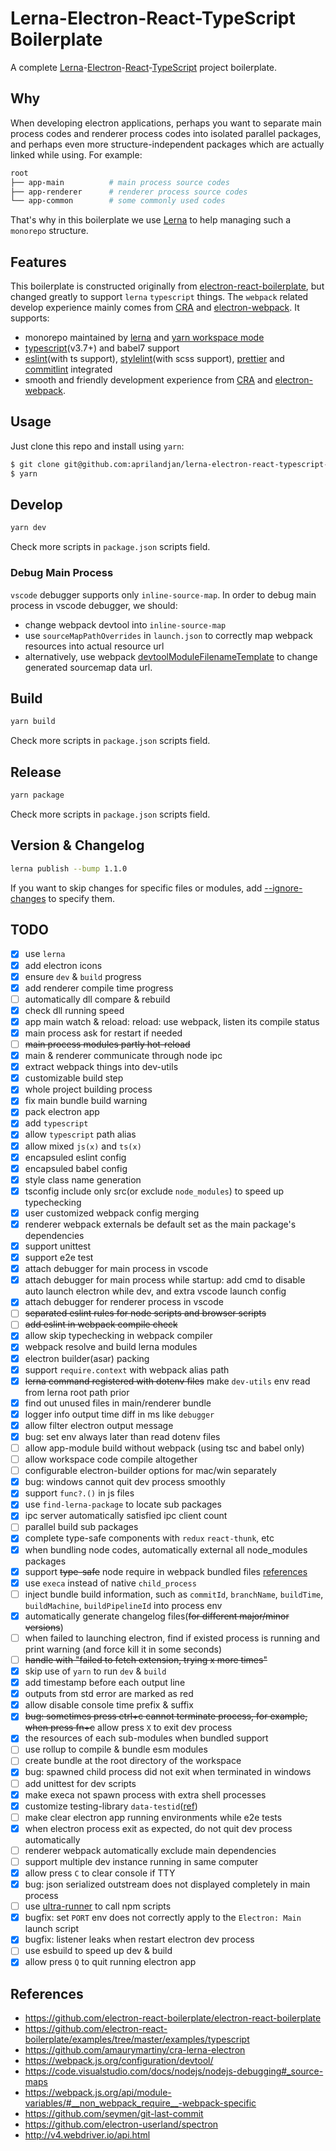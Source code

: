 # Lerna-Electron-React-TypeScript Boilerplate

A complete [Lerna](https://github.com/lerna/lerna)-[Electron](https://github.com/electron/electron)-[React](https://github.com/facebook/react)-[TypeScript](https://github.com/microsoft/TypeScript) project boilerplate.

## Why

When developing electron applications, perhaps you want to separate main process codes and renderer process codes into isolated parallel packages, and perhaps even more structure-independent packages which are actually linked while using. For example:

```bash
root
├── app-main          # main process source codes
├── app-renderer      # renderer process source codes
└── app-common        # some commonly used codes
```

That's why in this boilerplate we use [Lerna](https://github.com/lerna/lerna) to help managing such a `monorepo` structure.

## Features

This boilerplate is constructed originally from [electron-react-boilerplate](https://github.com/electron-react-boilerplate/electron-react-boilerplate), but changed greatly to support `lerna` `typescript` things. The `webpack` related develop experience mainly comes from [CRA](https://github.com/facebook/create-react-app) and [electron-webpack](https://github.com/electron-userland/electron-webpack). It supports:

- monorepo maintained by [lerna](https://github.com/lerna/lerna) and [yarn workspace mode](https://yarnpkg.com/lang/en/docs/workspaces/)
- [typescript](https://github.com/microsoft/TypeScript)(v3.7+) and babel7 support
- [eslint](https://github.com/eslint/eslint)(with ts support), [stylelint](https://github.com/stylelint/stylelint)(with scss support), [prettier](https://github.com/prettier/prettier) and [commitlint](https://github.com/conventional-changelog/commitlint) integrated
- smooth and friendly development experience from [CRA](https://github.com/facebook/create-react-app) and [electron-webpack](https://github.com/electron-userland/electron-webpack).

## Usage

Just clone this repo and install using `yarn`:

```bash
$ git clone git@github.com:aprilandjan/lerna-electron-react-typescript-boilerplate.git
$ yarn
```

## Develop

```bash
yarn dev
```

Check more scripts in `package.json` scripts field.

### Debug Main Process

`vscode` debugger supports only `inline-source-map`. In order to debug main process in vscode debugger, we should:

- change webpack devtool into `inline-source-map`
- use `sourceMapPathOverrides` in `launch.json` to correctly map webpack resources into actual resource url
- alternatively, use webpack [devtoolModuleFilenameTemplate](https://webpack.js.org/configuration/output/#outputdevtoolmodulefilenametemplate) to change generated sourcemap data url.

## Build

```bash
yarn build
```

Check more scripts in `package.json` scripts field.

## Release

```bash
yarn package
```

Check more scripts in `package.json` scripts field.

## Version & Changelog

```bash
lerna publish --bump 1.1.0
```

If you want to skip changes for specific files or modules, add [--ignore-changes](https://github.com/lerna/lerna/blob/master/commands/version/README.md#--ignore-changes) to specify them.

## TODO

- [x] use `lerna`
- [x] add electron icons
- [x] ensure `dev` & `build` progress
- [x] add renderer compile time progress
- [ ] automatically dll compare & rebuild
- [x] check dll running speed
- [x] app main watch & reload: reload: use webpack, listen its compile status
- [x] main process ask for restart if needed
- [ ] ~~main process modules partly hot-reload~~
- [x] main & renderer communicate through node ipc
- [x] extract webpack things into dev-utils
- [x] customizable build step
- [x] whole project building process
- [x] fix main bundle build warning
- [x] pack electron app
- [x] add `typescript`
- [x] allow `typescript` path alias
- [x] allow mixed `js(x)` and `ts(x)`
- [x] encapsuled eslint config
- [x] encapsuled babel config
- [x] style class name generation
- [x] tsconfig include only src(or exclude `node_modules`) to speed up typechecking
- [x] user customized webpack config merging
- [x] renderer webpack externals be default set as the main package's dependencies
- [x] support unittest
- [x] support e2e test
- [x] attach debugger for main process in vscode
- [x] attach debugger for main process while startup: add cmd to disable auto launch electron while dev, and extra vscode launch config
- [x] attach debugger for renderer process in vscode
- [ ] ~~separated eslint rules for node scripts and browser scripts~~
- [ ] ~~add eslint in webpack compile check~~
- [x] allow skip typechecking in webpack compiler
- [x] webpack resolve and build lerna modules
- [x] electron builder(asar) packing
- [x] support `require.context` with webpack alias path
- [x] ~~lerna command registered with dotenv files~~ make `dev-utils` env read from lerna root path prior
- [x] find out unused files in main/renderer bundle
- [x] logger info output time diff in ms like `debugger`
- [x] allow filter electron output message
- [x] bug: set env always later than read dotenv files
- [ ] allow app-module build without webpack (using tsc and babel only)
- [ ] allow workspace code compile altogether
- [ ] configurable electron-builder options for mac/win separately
- [x] bug: windows cannot quit dev process smoothly
- [x] support `func?.()` in js files
- [x] use `find-lerna-package` to locate sub packages
- [x] ipc server automatically satisfied ipc client count
- [ ] parallel build sub packages
- [x] complete type-safe components with `redux` `react-thunk`, etc
- [x] when bundling node codes, automatically external all node_modules packages
- [x] support ~~type-safe~~ node require in webpack bundled files [references](https://webpack.js.org/api/module-variables/#__non_webpack_require__-webpack-specific)
- [x] use `execa` instead of native `child_process`
- [ ] inject bundle build information, such as `commitId`, `branchName`, `buildTime`, `buildMachine`, `buildPipelineId` into process env
- [x] automatically generate changelog files(~~for different major/minor versions~~)
- [ ] when failed to launching electron, find if existed process is running and print warning (and force kill it in some seconds)
- [ ] ~~handle with "failed to fetch extension, trying x more times"~~
- [x] skip use of `yarn` to run `dev` & `build`
- [x] add timestamp before each output line
- [x] outputs from std error are marked as red
- [x] allow disable console time prefix & suffix
- [x] ~~bug: sometimes press ctrl+c cannot terminate process, for example, when press fn+c~~ allow press `X` to exit dev process
- [x] the resources of each sub-modules when bundled support
- [ ] use rollup to compile & bundle esm modules
- [ ] create bundle at the root directory of the workspace
- [x] bug: spawned child process did not exit when terminated in windows
- [ ] add unittest for dev scripts
- [x] make execa not spawn process with extra shell processes
- [x] customize testing-library `data-testid`([ref](https://github.com/testing-library/react-testing-library/issues/204))
- [ ] make clear electron app running environments while e2e tests
- [x] when electron process exit as expected, do not quit dev process automatically
- [ ] renderer webpack automatically exclude main dependencies
- [ ] support multiple dev instance running in same computer
- [x] allow press `C` to clear console if TTY
- [x] bug: json serialized outstream does not displayed completely in main process
- [ ] use [ultra-runner](https://github.com/folke/ultra-runner) to call npm scripts
- [x] bugfix: set `PORT` env does not correctly apply to the `Electron: Main` launch script
- [x] bugfix: listener leaks when restart electron dev process
- [ ] use esbuild to speed up dev & build
- [x] allow press `Q` to quit running electron app

## References

- <https://github.com/electron-react-boilerplate/electron-react-boilerplate>
- <https://github.com/electron-react-boilerplate/examples/tree/master/examples/typescript>
- <https://github.com/amaurymartiny/cra-lerna-electron>
- <https://webpack.js.org/configuration/devtool/>
- <https://code.visualstudio.com/docs/nodejs/nodejs-debugging#_source-maps>
- <https://webpack.js.org/api/module-variables/#__non_webpack_require__-webpack-specific>
- <https://github.com/seymen/git-last-commit>
- <https://github.com/electron-userland/spectron>
- <http://v4.webdriver.io/api.html>
